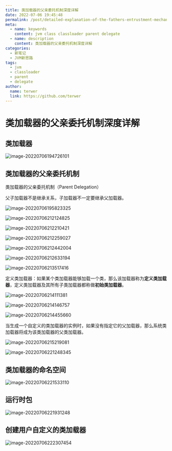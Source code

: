```yaml
---
title: 类加载器的父亲委托机制深度详解
date: 2022-07-06 19:45:48
permalink: /post/detailed-explanation-of-the-fathers-entrustment-mechanism-of-the-loader.html
meta:
  - name: keywords
    content: jvm class classloader parent delegate
  - name: description
    content: 类加载器的父亲委托机制深度详解
categories:
  - 新笔记
  - JVM新思路
tags:
  - jvm 
  - classloader
  - parent
  - delegate
author: 
  name: terwer
  link: https://github.com/terwer
---
```


# 类加载器的父亲委托机制深度详解

## 类加载器

![image-20220706194726101](https://ghproxy.com/https://raw.githubusercontent.com/terwer/upload/main/img/20220706194731.png)

## 类加载器的父亲委托机制

类加载器的父亲委托机制（Parent Delegation）

父子加载器不是继承关系，子加载器不一定要继承父加载器。

![image-20220706195823325](https://ghproxy.com/https://raw.githubusercontent.com/terwer/upload/main/img/20220706195823.png)

![image-20220706212124825](https://ghproxy.com/https://raw.githubusercontent.com/terwer/upload/main/img/20220706212125.png)

![image-20220706212210421](https://ghproxy.com/https://raw.githubusercontent.com/terwer/upload/main/img/20220706212210.png)

![image-20220706212259027](https://ghproxy.com/https://raw.githubusercontent.com/terwer/upload/main/img/20220706212259.png)

![image-20220706212442004](https://ghproxy.com/https://raw.githubusercontent.com/terwer/upload/main/img/20220706212442.png)

![image-20220706212633194](https://ghproxy.com/https://raw.githubusercontent.com/terwer/upload/main/img/20220706212633.png)

![image-20220706213517416](https://ghproxy.com/https://raw.githubusercontent.com/terwer/upload/main/img/20220706213517.png)

定义类加载器：如果某个类加载器能够加载一个类，那么该加载器称为**定义类加载器**，定义类加载器及其所有子类加载器都称做**初始类加载器**。

![image-20220706214111381](https://ghproxy.com/https://raw.githubusercontent.com/terwer/upload/main/img/20220706214111.png)

![image-20220706214146757](https://ghproxy.com/https://raw.githubusercontent.com/terwer/upload/main/img/20220706214147.png)

![image-20220706214455660](https://ghproxy.com/https://raw.githubusercontent.com/terwer/upload/main/img/20220706214456.png)

当生成一个自定义的类加载器的实例时，如果没有指定它的父加载器，那么系统类加载器将成为该类加载器的父类加载器。

![image-20220706215219081](https://ghproxy.com/https://raw.githubusercontent.com/terwer/upload/main/img/20220706215219.png)

![image-20220706221248345](https://ghproxy.com/https://raw.githubusercontent.com/terwer/upload/main/img/20220706221248.png)

## 类加载器的命名空间

![image-20220706221533110](https://ghproxy.com/https://raw.githubusercontent.com/terwer/upload/main/img/20220706221533.png)

## 运行时包

![image-20220706221931248](https://ghproxy.com/https://raw.githubusercontent.com/terwer/upload/main/img/20220706221931.png)

## 创建用户自定义的类加载器

![image-20220706222307454](https://ghproxy.com/https://raw.githubusercontent.com/terwer/upload/main/img/20220706222307.png)
